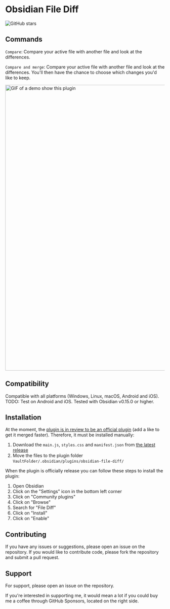 # Obsidian File Diff

<!-- [![Obsidian Downloads](https://img.shields.io/badge/dynamic/json?color=7e6ad6&labelColor=34208c&label=Obsidian%20Downloads&query=$['file-diff'].downloads&url=https://raw.githubusercontent.com/obsidianmd/obsidian-releases/master/community-plugin-stats.json&)](obsidian://show-plugin?id=file-diff) -->
![GitHub stars](https://img.shields.io/github/stars/friebetill/obsidian-file-diff?style=flat)

## Commands

`Compare`: Compare your active file with another file and look at the differences.

`Compare and merge`: Compare your active file with another file and look at the differences. You'll then have the chance to choose which changes you'd like to keep.

<img
src="https://user-images.githubusercontent.com/10923085/216749496-27f0b241-c05b-4aec-ba88-a7c8c91938a6.gif"
alt="GIF of a demo show this plugin" width="900" />

## Compatibility

Compatible with all platforms (Windows, Linux, macOS, Android and iOS). TODO:
Test on Android and iOS. Tested with Obsidian v0.15.0 or higher.

## Installation

At the moment, the [plugin is in review to be an official plugin](https://github.com/obsidianmd/obsidian-releases/pull/1621) (add a like to get it merged faster). Therefore, it must be installed manually:

1. Download the `main.js`, `styles.css` and `manifest.json` from [the latest release](https://github.com/friebetill/obsidian-file-diff/releases/latest)
2. Move the files to the plugin folder `VaultFolder/.obsidian/plugins/obsidian-file-diff/`

When the plugin is officially release you can follow these steps to install the plugin:

1. Open Obsidian
2. Click on the "Settings" icon in the bottom left corner
3. Click on "Community plugins"
4. Click on "Browse"
5. Search for "File Diff"
6. Click on "Install"
7. Click on "Enable"

## Contributing

If you have any issues or suggestions, please open an issue on the repository.
If you would like to contribute code, please fork the repository and submit a
pull request.

## Support

For support, please open an issue on the repository.

If you're interested in supporting me, it would mean a lot if you could buy me a coffee through GitHub Sponsors, located on the right side.
